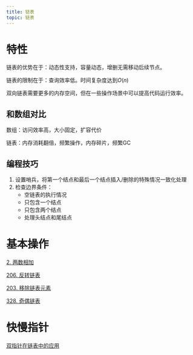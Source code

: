 ```yaml
---
title: 链表
topic: 链表
---
```


# 特性

链表的优势在于：动态性支持，容量动态，增删无需移动后续节点。

链表的限制在于：查询效率低。时间复杂度达到$O(n)$

双向链表需要更多的内存空间，但在一些操作场景中可以提高代码运行效率。

## 和数组对比

数组：访问效率高，大小固定，扩容代价

链表：内存消耗翻倍，频繁操作，内存碎片，频繁GC

## 编程技巧

1. 设置哨兵，将第一个结点和最后一个结点插入/删除的特殊情况一致化处理
2. 检查边界条件：
   - 空链表的执行情况
   - 只包含一个结点
   - 只包含两个结点
   - 处理头结点和尾结点


# 基本操作

[2. 两数相加](/leetcode/0002.add-two-numbers/)

[206. 反转链表](/leetcode/0206.reverse-linked-list)

[203. 移除链表元素](/leetcode/0203.remove-linked-list-elements/)

[328. 奇偶链表](/leetcode/0328.odd-even-linked-list/)


# 快慢指针

[双指针在链表中的应用](/posts/two-points/#链表应用)